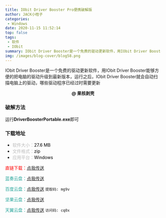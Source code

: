```yaml
---
title: IObit Driver Booster Pro便携破解版
author: JACK小桔子
categories: 
 - Windows
date: 2020-11-15 11:52:14
top: false
tags: 
 - 软件
 - IObit
summary: IObit Driver Booster是一个免费的驱动更新软件，用IObit Driver Booster能够方便的把电脑的驱动升级到最新版本，运行之后，IObit Driver Booster就会自动扫描电脑上的驱动，哪些驱动程序已经过时需要更新
img: /images/blog-cover/blog58.png
---
```

IObit Driver Booster是一个免费的驱动更新软件，用IObit Driver Booster能够方便的把电脑的驱动升级到最新版本，运行之后，IObit Driver Booster就会自动扫描电脑上的驱动，哪些驱动程序已经过时需要更新

**<center>@ 果核剥壳</center>**

### 破解方法
运行**DriverBoosterPortable.exe**即可

### 下载地址
* <font color = #bcbcbc>软件大小：</font><font color = #000000>27.6 MB</font>
* <font color = #bcbcbc>文件格式：</font><font color = #000000>zip</font>
* <font color = #bcbcbc>应用平台：</font><font color = #000000>Windows</font>

<font color = #ff0000>直链下载：</font>[点我传送](https://vipxjz.vercel.app/resources/blog58/DriverBoosterPortable.zip)

<font color = #26a59a>蓝奏云盘：</font>[点我传送](https://xjz3103.lanzoux.com/iVDs7iexz9e)

<font color = #26a59a>百度云盘：</font>[点我传送](https://pan.baidu.com/s/1-NCWc3ov-BbNbeFPFsmUNw)  `提取码: mg9v`

<font color = #26a59a>坚果云盘：</font>[点我传送](https://www.jianguoyun.com/p/DYAicFQQ8tX5CBjUzMsD)

<font color = #26a59a>天翼云盘：</font>[点我传送](https://cloud.189.cn/t/UZRnA3qE7Rnq)  `访问码: cq0x`